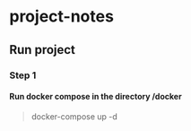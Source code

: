 # project-notes
## Run project
### Step 1
#### Run docker compose in the directory /docker
> docker-compose up -d
